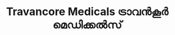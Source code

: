 ---
title: "Travancore Medicals ട്രാവൻകൂർ മെഡിക്കൽസ്‌‌"
url: /pathanamthitta/travancore-medicals-ttraav-kuu-meddikk-s/
shop: medical supply
---